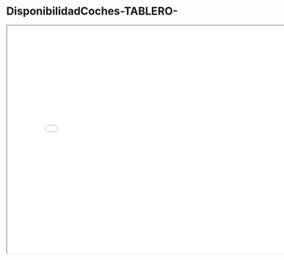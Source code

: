 # DisponibilidadCoches-TABLERO-

<iframe src="<div class='tableauPlaceholder' id='viz1737338453523' style='position: relative'><noscript><a href='#'><img alt='OCTUBRE ' src='https:&#47;&#47;public.tableau.com&#47;static&#47;images&#47;Di&#47;Disponibilidad_17228625008250&#47;DiasdetenidosydisponibleVitualSeptiembre&#47;1_rss.png' style='border: none' /></a></noscript><object class='tableauViz'  style='display:none;'><param name='host_url' value='https%3A%2F%2Fpublic.tableau.com%2F' /> <param name='embed_code_version' value='3' /> <param name='site_root' value='' /><param name='name' value='Disponibilidad_17228625008250&#47;DiasdetenidosydisponibleVitualSeptiembre' /><param name='tabs' value='no' /><param name='toolbar' value='yes' /><param name='static_image' value='https:&#47;&#47;public.tableau.com&#47;static&#47;images&#47;Di&#47;Disponibilidad_17228625008250&#47;DiasdetenidosydisponibleVitualSeptiembre&#47;1.png' /> <param name='animate_transition' value='yes' /><param name='display_static_image' value='yes' /><param name='display_spinner' value='yes' /><param name='display_overlay' value='yes' /><param name='display_count' value='yes' /><param name='language' value='es-ES' /></object></div>                <script type='text/javascript'>                    var divElement = document.getElementById('viz1737338453523');                    var vizElement = divElement.getElementsByTagName('object')[0];                    vizElement.style.width='100%';vizElement.style.height=(divElement.offsetWidth*0.75)+'px';                    var scriptElement = document.createElement('script');                    scriptElement.src = 'https://public.tableau.com/javascripts/api/viz_v1.js';                    vizElement.parentNode.insertBefore(scriptElement, vizElement);                </script>" width="800" height="600"></iframe>
